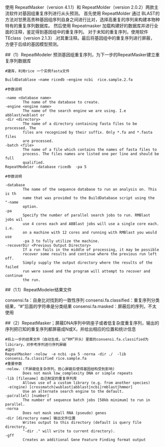 使用 RepeatMasker（version 4.1.1）和 RepeatMolder（version 2.0.2）两款主流软件对基因组重复序列进行从头预测。
首先使用 RepeatMolder 通过 BLAST的方法对甘蔗高贵种基因组序列自身之间进行比对，选择高重复的序列来构建本物种特有的重复序列数据库。
然后使用 Repeatmasker 加载构建好的数据库并进行全面的注释，鉴定得到基因组中的重复序列。
对于未知的重复序列，使用软件TEclass（version 2.1.3）.对其重注释。最后将基因组中的重复序列进行屏蔽，
方便于后续的基因模型预测。

##（1）RepeatModeler 预测基因组重复序列，为下一步的RepeatMasker建立重复序列数据库

```
#建库，利用rice 一个实例fasta文件

BuildDatablase –name ricedb –engine ncbi  rice.sample.2.fa

#参数说明

-name <database name>
        The name of the database to create.
-engine <engine name>
        The name of the search engine we are using. I.e abblast/wublast or 
-dir <directory>
        The name of a directory containing fasta files to be processed. The
        files are recognized by their suffix. Only *.fa and *.fasta files
        are processed.
-batch <file>
        The name of a file which contains the names of fasta files to
        process. The files names are listed one per line and should be full
        qualified.
RepeatModeler -database ricedb  -pa 5
        
#参数说明
        
-database
        The name of the sequence database to run an analysis on. This is th
        name that was provided to the BuildDatabase script using the "-name
        option.
-pa 
        Specify the number of parallel search jobs to run. RMBlast jobs wil
        use 4 cores each and ABBlast jobs will use a single core each. i.e.
        on a machine with 12 cores and running with RMBlast you would use
        -pa 3 to fully utilize the machine.
-recoverDir <Previous Output Directory>
        If a run fails in the middle of processing, it may be possible
        recover some results and continue where the previous run left off.
        Simply supply the output directory where the results of the failed
        run were saved and the program will attempt to recover and continue
        the run.
```
 
##（1.1）RepeatModeler结果文件

consensi.fa：自身比对找到的一致性序列
consensi.fa.classified：重复序列分类结果，“#”后面的字符串是分类结果
consensi.fa.masked：屏蔽后的序列，不太使用

##（2）RepeatMasker；屏蔽DNA序列中转座子或者低复杂度重复序列，输出的序列把已知的重复序列都屏蔽成N或X，并给出相应的位置和统计信息
        
```
#将上一步的结果文件（自动生成，以“RM”开头）里面的consensi.fa.classified为libirary，对参考序列进行序列屏蔽
#运行
RepeatMasker -nolow  -e ncbi -pa 5 -norna -dir ./  -lib consensi.fa.classified rice.sample.fa
#重要参数
-nolow. (不屏蔽低复杂序列，担心屏蔽后使得基因结构受到影响)
        Does not mask low_complexity DNA or simple repeats
-lib [filename] 自己制定的重复序列库
        Allows use of a custom library (e.g. from another species)
 -e(ngine) [crossmatch|wublast|abblast|ncbi|rmblast|hmmer]
        Use an alternate search engine to the default.
-pa(rallel) [number]
        The number of sequence batch jobs [50kb minimum] to run in parallel.
-norna
        Does not mask small RNA (pseudo) genes
-dir [directory name] 输出文件位置
        Writes output to this directory (default is query file directory,
        "-dir ." will write to current directory).
-gff
        Creates an additional Gene Feature Finding format output
```
        
        
